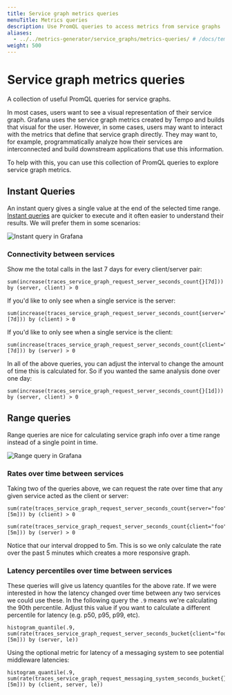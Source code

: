 ```yaml
---
title: Service graph metrics queries
menuTitle: Metrics queries
description: Use PromQL queries to access metrics from service graphs
aliases:
  - ../../metrics-generator/service_graphs/metrics-queries/ # /docs/tempo/next/metrics-generator/service_graphs/metrics-queries/
weight: 500
---
```


# Service graph metrics queries

A collection of useful PromQL queries for service graphs.

In most cases, users want to see a visual representation of their service graph. Grafana uses the service graph metrics created by Tempo and builds that visual for the user. However, in some cases, users may want to interact with the metrics that define that service graph directly. They may want to, for example, programmatically analyze how their services are interconnected and build downstream applications that use this information.

To help with this, you can use this collection of PromQL queries to explore service graph metrics.

## Instant Queries

An instant query gives a single value at the end of the selected time range.
[Instant queries](https://prometheus.io/docs/prometheus/latest/querying/api/#instant-queries) are quicker to execute and it often easier to understand their results. We will prefer them in some scenarios:

![Instant query in Grafana](/media/docs/tempo/metrics/screenshot-serv-graph-instant-query.png)

### Connectivity between services

Show me the total calls in the last 7 days for every client/server pair:

```promql
sum(increase(traces_service_graph_request_server_seconds_count{}[7d])) by (server, client) > 0
```

If you'd like to only see when a single service is the server:

```promql
sum(increase(traces_service_graph_request_server_seconds_count{server="foo"}[7d])) by (client) > 0
```

If you'd like to only see when a single service is the client:

```promql
sum(increase(traces_service_graph_request_server_seconds_count{client="foo"}[7d])) by (server) > 0
```

In all of the above queries, you can adjust the interval to change the amount of time this is calculated for. So if you wanted the same analysis done over one day:

```promql
sum(increase(traces_service_graph_request_server_seconds_count{}[1d])) by (server, client) > 0
```

## Range queries

Range queries are nice for calculating service graph info over a time range instead of a single point in time.

![Range query in Grafana](/media/docs/tempo/metrics/screenshot-serv-graph-range-query.png)

### Rates over time between services

Taking two of the queries above, we can request the rate over time that any given service acted as the client or server:

```promql
sum(rate(traces_service_graph_request_server_seconds_count{server="foo"}[5m])) by (client) > 0

sum(rate(traces_service_graph_request_server_seconds_count{client="foo"}[5m])) by (server) > 0
```

Notice that our interval dropped to 5m. This is so we only calculate the rate over the past 5 minutes which creates a more responsive graph.

### Latency percentiles over time between services

These queries will give us latency quantiles for the above rate. If we were interested in how the latency changed over time between any two services we could use these. In the following query the `.9` means we're calculating the 90th percentile. Adjust this value if you want to calculate a different percentile for latency (e.g. p50, p95, p99, etc).

```promql
histogram_quantile(.9, sum(rate(traces_service_graph_request_server_seconds_bucket{client="foo"}[5m])) by (server, le))
```

Using the optional metric for latency of a messaging system to see potential middleware latencies:

```promql
histogram_quantile(.9, sum(rate(traces_service_graph_request_messaging_system_seconds_bucket{}[5m])) by (client, server, le))
```
